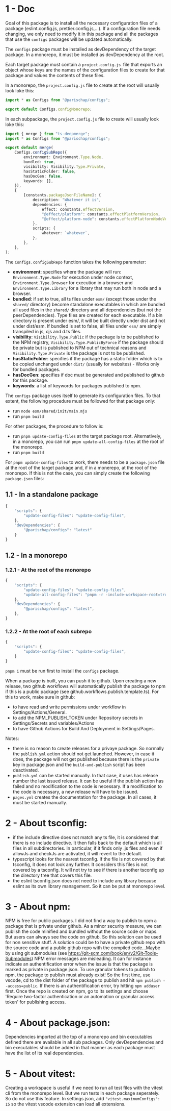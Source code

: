 # 1 - Doc

Goal of this package is to install all the necessary configuration files of a package (eslint.config.js, prettier.config.js,...). If a configuration file needs changing, we only need to modify it in this package and all the packages that use the `configs` packages will be updated automatically.

The `configs` package must be installed as devDependency of the target package. In a monorepo, it must be installed as devDependency at the root.

Each target package must contain a `project.config.js `file that exports an object whose keys are the names of the configuration files to create for that package and values the contents of these files.

In a monorepo, the `project.config.js` file to create at the root will usually look loke this:

```ts
import * as Configs from "@parischap/configs";

export default Configs.configMonorepo;
```

In each subpackage, the `project.config.js` file to create will usually look loke this:

```ts
import { merge } from "ts-deepmerge";
import * as Configs from "@parischap/configs";

export default merge(
	Configs.configSubRepo({
		environment: Environment.Type.Node,
		bundled: true,
		visibility: Visibility.Type.Private,
		hasStaticFolder: false,
		hasDocGen: false,
		keywords: [],
	}),
	{
		[constants.packageJsonFileName]: {
			description: "Whatever it is",
			dependencies: {
				effect: constants.effectVersion,
				"@effect/platform": constants.effectPlatformVersion,
				"@effect/platform-node": constants.effectPlatformNodeVersion,
			},
			scripts: {
				whatever: `whatever`,
			},
		},
	},
);
```

The `Configs.configSubRepo` function takes the following parameter:

- **environment**: specifies where the package will run: `Environment.Type.Node` for execution under node context, `Environment.Type.Browser` for execution in a browser and `Environment.Type.Library` for a library that may run both in node and a browser.
- **bundled**: if set to true, all ts files under `esm/` (except those under the `shared/` directory) become standalone executables in which are bundled all used files in the `shared/` directory and all dependencies (but not the peerDependencies). Type files are created for each executable. If a bin directory is present under esm/, it will be built directly under dist and not under dist/esm. If bundled is set to false, all files under `esm/` are simply transpiled in js, cjs and d.ts files.
- **visibility**: `Visibility.Type.Public` if the package is to be published to the NPM registry, `Visibility.Type.PublicByForce` if the package should be private but is published to NPM out of technical reasons and `Visibility.Type.Private` is the package is not to be published.
- **hasStaticFolder**: specifies if the package has a static folder which is to be copied unchanged under `dist/` (usually for websites) - Works only for bundled packages.
- **hasDocGen**: specifies if doc must be generated and published to github for this package.
- **keywords**: a list of keywords for packages published to npm.

The `configs` package uses itself to generate its configuration files. To that extent, the following procedure must be followed for that package only:

- run `node esm/shared/init/main.mjs`
- run `pnpm build`

For other packages, the procedure to follow is:

- run `pnpm update-config-files` at the target package root. Alternatively, in a monorepo, you can run `pnpm update-all-config-files` at the root of the monorepo.
- run `pnpm build`

For `pnpm update-config-files` to work, there needs to be a `package.json` file at the root of the target package and, if in a monerepo, at the root of the monorepo. If this is not the case, you can simply create the following `package.json` files:

## 1.1 - In a standalone package

```ts
{
	"scripts": {
		"update-config-files": "update-config-files",
	},
	"devDependencies": {
		"@parischap/configs": "latest"
	}
}
```

## 1.2 - In a monorepo

### 1.2.1 - At the root of the monorepo

```ts
{
	"scripts": {
		"update-config-files": "update-config-files",
		"update-all-config-files": "pnpm -r -include-workspace-root=true --workspace-concurrency=1 update-config-files",
	},
	"devDependencies": {
		"@parischap/configs": "latest",
	},
}
```

### 1.2.2 - At the root of each subrepo

```ts
{
	"scripts": {
		"update-config-files": "update-config-files",
	}
}
```

`pnpm i` must be run first to install the `configs` package.

When a package is built, you can push it to github. Upon creating a new release, two github workflows will automatically publish the package to npm if this is a public package (see github.workflows.publish.template.ts). For this to work, make sure in github:

- to have read and write permissions under workflow in Settings/Actions/General.
- to add the NPM_PUBLISH_TOKEN under Repository secrets in Settings/Secrets and variables/Actions
- to have Github Actions for Build And Deployment in Settings/Pages.

Notes:

- there is no reason to create releases for a privaye package. So normally the `publish.yml` action should not get launched. However, in case it does, the package will not get published because there is the `private` key in package.json and the `build-and-publish` script has been deactivated.
- `publish.yml` can be started manually. In that case, it uses has release number the last issued release. It can be useful if the publish action has failed and no modification to the code is necessary. If a modification to the code is necessary, a new release will have to be issued.
- `pages.yml` creates the documentation for the package. In all cases, it must be started manually.

# 2 - About tsconfig:

- if the include directive does not match any ts file, it is considered that there is no include directive. It then falls back to the default which is all files in all subdirectories. In particular, if it finds only .js files and even if allowJs and checkJs are activated, it will revert to the default.
- typescript looks for the nearest tsconfig. If the file is not covered by that tsconfig, it does not look any further. It considers this files is not covered by a tsconfig. It will not try to see if there is another tsconfig up the directory tree that covers this file.
- the eslint tsconfig.json does not need to include any library because eslint as its own library management. So it can be put at monorepo level.

# 3 - About npm:

NPM is free for public packages. I did not find a way to publish to npm a package that is private under github. As a minor security measure, we can publish the code minified and bundled without the source code or maps. But users can always see the code on github. So this solution can be used for non sensitive stuff. A solution could be to have a private github repo with the source code and a public github repo with the compiled code...Maybe by using git submodules (see https://git-scm.com/book/en/v2/Git-Tools-Submodules)
NPM error messages are misleading. It can for instance indicate an authentification error when the issue is that the package is marked as private in package.json.
To use granular tokens to publish to npm, the package to publish must already exist! So the first time, use vscode, cd to the dist folder of the package to publish and hit `npm publish --access=public`. If there is an authentification error, try hitting `npm adduser` first. Once the repo is created on npm, go to its settings and choose 'Require two-factor authentication or an automation or granular access token' for publishing access.

# 4 - About package.json:

Dependencies imported at the top of a monorepo and bin executables defined there are available in all sub packages. Only devDependencies and bin executables should be added in that manner as each package must have the list of its real dependencies.

# 5 - About vitest:

Creating a workspace is useful if we need to run all test files with the vitest cli from the monorepo level. But we run tests in each package seperately. So do not use this feature. In settings.json, add `"vitest.maximumConfigs": 15` so the vitest vscode extension can load all extensions.
